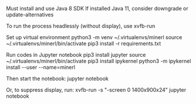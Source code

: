 Must install and use Java 8 SDK
If installed Java 11, consider downgrade or update-alternatives

To run the process headlessly (without display), use xvfb-run


Set up virtual environment
python3 -m venv ~/.virtualenvs/minerl
source ~/.virtualenvs/minerl/bin/activate
pip3 install -r requirements.txt

Run codes in Jupyter notebook
pip3 install jupyter
source ~/.virtualenvs/minerl/bin/activate
pip3 install ipykernel
python3 -m ipykernel install --user --name=minerl

Then start the notebook:
jupyter notebook

Or, to suppress display, run:
xvfb-run -s "-screen 0 1400x900x24" jupyter notebook